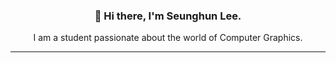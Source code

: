 <div align="center">
  <h3>👋 Hi there, I'm Seunghun Lee.</h3>
  <p>I am a student passionate about the world of Computer Graphics.</p>
</div>

---
